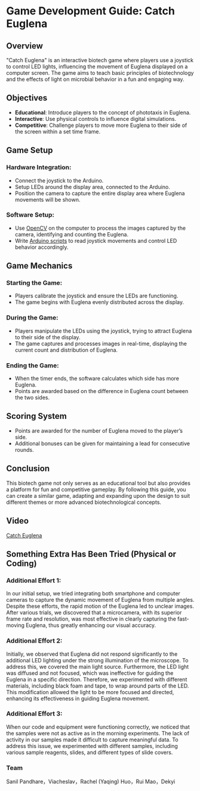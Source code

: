 # Game Development Guide: Catch Euglena

## Overview
"Catch Euglena" is an interactive biotech game where players use a joystick to control LED lights, influencing the movement of Euglena displayed on a computer screen. The game aims to teach basic principles of biotechnology and the effects of light on microbial behavior in a fun and engaging way.

## Objectives
- **Educational**: Introduce players to the concept of phototaxis in Euglena.
- **Interactive**: Use physical controls to influence digital simulations.
- **Competitive**: Challenge players to move more Euglena to their side of the screen within a set time frame.

## Game Setup

### Hardware Integration:
- Connect the joystick to the Arduino.
- Setup LEDs around the display area, connected to the Arduino.
- Position the camera to capture the entire display area where Euglena movements will be shown.

### Software Setup:
- Use [OpenCV](https://github.com/Tikii0617/-Bacteria-Battle/blob/main/Game.py.py) on the computer to process the images captured by the camera, identifying and counting the Euglena.
- Write [Arduino scripts](https://github.com/Tikii0617/-Bacteria-Battle/blob/main/Game.py.py) to read joystick movements and control LED behavior accordingly.

## Game Mechanics

### Starting the Game:
- Players calibrate the joystick and ensure the LEDs are functioning.
- The game begins with Euglena evenly distributed across the display.

### During the Game:
- Players manipulate the LEDs using the joystick, trying to attract Euglena to their side of the display.
- The game captures and processes images in real-time, displaying the current count and distribution of Euglena.

### Ending the Game:
- When the timer ends, the software calculates which side has more Euglena.
- Points are awarded based on the difference in Euglena count between the two sides.

## Scoring System
- Points are awarded for the number of Euglena moved to the player’s side.
- Additional bonuses can be given for maintaining a lead for consecutive rounds.

## Conclusion
This biotech game not only serves as an educational tool but also provides a platform for fun and competitive gameplay. By following this guide, you can create a similar game, adapting and expanding upon the design to suit different themes or more advanced biotechnological concepts.

## Video
[Catch Euglena](https://github.com/Tikii0617/-Bacteria-Battle/blob/main/VIDEO.mp4)


## Something Extra Has Been Tried (Physical or Coding)

### Additional Effort 1:
In our initial setup, we tried integrating both smartphone and computer cameras to capture the dynamic movement of Euglena from multiple angles. Despite these efforts, the rapid motion of the Euglena led to unclear images. After various trials, we discovered that a microcamera, with its superior frame rate and resolution, was most effective in clearly capturing the fast-moving Euglena, thus greatly enhancing our visual accuracy.

### Additional Effort 2:
Initially, we observed that Euglena did not respond significantly to the additional LED lighting under the strong illumination of the microscope. To address this, we covered the main light source. Furthermore, the LED light was diffused and not focused, which was ineffective for guiding the Euglena in a specific direction. Therefore, we experimented with different materials, including black foam and tape, to wrap around parts of the LED. This modification allowed the light to be more focused and directed, enhancing its effectiveness in guiding Euglena movement.

### Additional Effort 3:
When our code and equipment were functioning correctly, we noticed that the samples were not as active as in the morning experiments. The lack of activity in our samples made it difficult to capture meaningful data. To address this issue, we experimented with different samples, including various sample reagents, slides, and different types of slide covers.

### Team

Sanil Pandhare，Viacheslav，Rachel (Yaqing) Huo，Rui Mao，Dekyi
